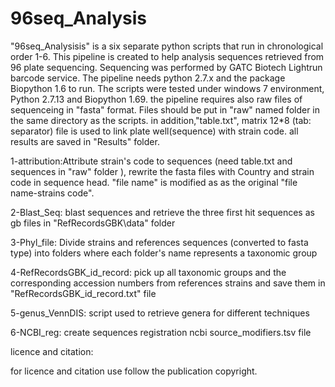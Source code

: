 # 96seq_Analysis


"96seq_Analysisis" is a six separate python scripts that run in chronological order 1-6.
This pipeline is created to help analysis sequences retrieved from 96 plate sequencing. 
Sequencing was performed by GATC Biotech Lightrun barcode service.
The pipeline needs python 2.7.x and the package Biopython 1.6 to run. The scripts were tested under windows 7 environment, Python 2.7.13 and Biopython 1.69.
the pipeline requires also raw files of sequenceing in "fasta" format. Files should be put in "raw" named folder in the same directory as the scripts. 
in addition,"table.txt", matrix 12*8 (tab: separator) file is used to link plate well(sequence) with strain code. 
all results are saved in "Results" folder.    

1-attribution:Attribute strain's code to sequences (need table.txt and sequences in "raw" folder ),
          	 rewrite the fasta files with Country and strain code in sequence head.
           	"file name" is modified as as the original "file name-strains code".

2-Blast_Seq: blast sequences and retrieve the three first hit sequences as gb files in
           	"RefRecordsGBK\data" folder

3-Phyl_file: Divide strains and references sequences (converted to fasta type) into folders
           	where each folder's name represents a taxonomic group

4-RefRecordsGBK_id_record: pick up all taxonomic groups and the corresponding accession numbers from references strains 
		and save them in "RefRecordsGBK_id_record.txt" file

5-genus_VennDIS: script used to retrieve genera for different techniques

6-NCBI_reg:  create sequences registration ncbi source_modifiers.tsv file


licence and citation:

for licence and citation use follow the publication copyright.
